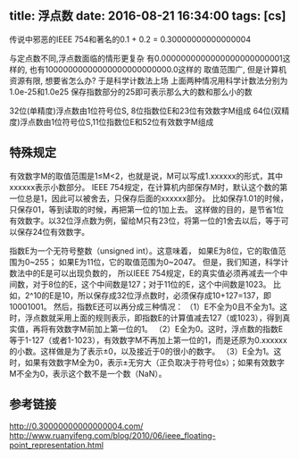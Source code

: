 title: 浮点数
date: 2016-08-21 16:34:00
tags: [cs]
---

传说中邪恶的IEEE 754和著名的0.1 + 0.2 = 0.30000000000000004

<!--more-->

与定点数不同,浮点数面临的情形更复杂
有0.0000000000000000000000001这样的, 也有10000000000000000000000000.0这样的
取值范围广, 但是计算机资源有限, 想要省怎么办? 于是科学计数法上场
上面两种情况用科学计数法分别为1.0e-25和1.0e25
保存指数部分的25即可表示那么大的数和那么小的数

32位(单精度)浮点数由1位符号位S, 8位指数位E和23位有效数字M组成
64位(双精度)浮点数由1位符号位S,11位指数位E和52位有效数字M组成

## 特殊规定

有效数字M的取值范围是1≤M<2，也就是说，M可以写成1.xxxxxx的形式，其中xxxxxx表示小数部分。
IEEE 754规定，在计算机内部保存M时，默认这个数的第一位总是1，因此可以被舍去，只保存后面的xxxxxx部分。
比如保存1.01的时候，只保存01，等到读取的时候，再把第一位的1加上去。
这样做的目的，是节省1位有效数字。以32位浮点数为例，留给M只有23位，将第一位的1舍去以后，等于可以保存24位有效数字。

指数E为一个无符号整数（unsigned int）。这意味着，
如果E为8位，它的取值范围为0~255； 如果E为11位，它的取值范围为0~2047。
但是，我们知道，科学计数法中的E是可以出现负数的，
所以IEEE 754规定，E的真实值必须再减去一个中间数，对于8位的E，这个中间数是127；对于11位的E，这个中间数是1023。
比如，2^10的E是10，所以保存成32位浮点数时，必须保存成10+127=137，即10001001。
然后，指数E还可以再分成三种情况：
（1）E不全为0且不全为1。这时，浮点数就采用上面的规则表示，即指数E的计算值减去127（或1023），得到真实值，再将有效数字M前加上第一位的1。
（2）E全为0。这时，浮点数的指数E等于1-127（或者1-1023），有效数字M不再加上第一位的1，而是还原为0.xxxxxx的小数。这样做是为了表示±0，以及接近于0的很小的数字。
（3）E全为1。这时，如果有效数字M全为0，表示±无穷大（正负取决于符号位s）；如果有效数字M不全为0，表示这个数不是一个数（NaN）。

## 参考链接
http://0.30000000000000004.com/
http://www.ruanyifeng.com/blog/2010/06/ieee_floating-point_representation.html

